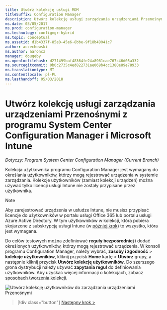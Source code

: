 ```yaml
---
title: Utwórz kolekcję usługi MDM
titleSuffix: Configuration Manager
description: Utwórz kolekcję usługi zarządzania urządzeniami Przenośnymi za pomocą programu System Center Configuration Manager.
ms.date: 03/05/2017
ms.prod: configuration-manager
ms.technology: configmgr-hybrid
ms.topic: conceptual
ms.assetid: d1b4337f-85e8-45e6-8bbe-9f18b49041c7
author: aczechowski
ms.author: aaroncz
manager: dougeby
ms.openlocfilehash: d271499baf48364fe24a8961cae767c46d05a332
ms.sourcegitcommit: 0b0c2735c4ed822731ae069b4cc1380e89e78933
ms.translationtype: MT
ms.contentlocale: pl-PL
ms.lasthandoff: 05/03/2018
---
```

# <a name="create-an-mdm-collection-with-system-center-configuration-manager-and-microsoft-intune"></a>Utwórz kolekcję usługi zarządzania urządzeniami Przenośnymi z programu System Center Configuration Manager i Microsoft Intune

*Dotyczy: Program System Center Configuration Manager (Current Branch)*

Kolekcja użytkownika programu Configuration Manager jest wymagany do określania użytkowników, którzy mogą rejestrować urządzenia w systemie zarządzania. Kolekcje użytkowników (zamiast kolekcji urządzeń) można używać tylko licencji usługi Intune nie zostały przypisane przez użytkownika.

> [!NOTE]
> Aby zarejestrować urządzenia w usłudze Intune, nie musisz przypisać licencje do użytkowników w portalu usługi Office 365 lub portalu usługi Azure Active Directory. W tym użytkowników w kolekcji, która pobiera skojarzone z subskrypcją usługi Intune (w [później krok](configure-intune-subscription.md)) to wszystko, która jest wymagana.

Do celów testowych można zdefiniować **reguły bezpośredniej** i dodać określonych użytkowników, którzy mogą rejestrować urządzenia. W konsoli programu Configuration Manager, należy wybrać, **zasoby i zgodność** > **kolekcje użytkowników**, kliknij przycisk **Home** kartę > **Utwórz** grupy, a następnie kliknij przycisk **Utwórz kolekcję użytkowników**. Do szerszego grona dystrybucji należy używać **zapytania reguł** do definiowania użytkowników. Aby uzyskać więcej informacji o kolekcjach, zobacz [sposobach tworzenia kolekcji](https://technet.microsoft.com/library/mt629371.aspx).

![Utwórz kolekcję użytkowników do zarządzania urządzeniami Przenośnymi](../media/mdm-create-user-collection.png)

> [!div class="button"]
[Następny krok >](confirm-dns.md)
